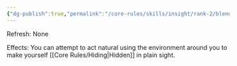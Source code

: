 ```yaml
---
{"dg-publish":true,"permalink":"/core-rules/skills/insight/rank-2/blend-in/"}
---
```


Refresh: None

Effects:
You can attempt to act natural using the environment around you to make yourself [[Core Rules/Hiding\|Hidden]] in plain sight.